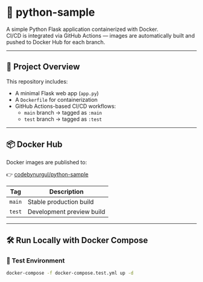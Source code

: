 # 🐍 python-sample

A simple Python Flask application containerized with Docker.  
CI/CD is integrated via GitHub Actions — images are automatically built and pushed to Docker Hub for each branch.

---

## 🚀 Project Overview

This repository includes:

- A minimal Flask web app (`app.py`)
- A `Dockerfile` for containerization
- GitHub Actions-based CI/CD workflows:
  - `main` branch → tagged as `:main`
  - `test` branch → tagged as `:test`

---

## 📦 Docker Hub

Docker images are published to:

👉 [codebynurgul/python-sample](https://hub.docker.com/r/codebynurgul/python-sample)

| Tag    | Description              |
|--------|--------------------------|
| `main` | Stable production build  |
| `test` | Development preview build |

---

## 🛠 Run Locally with Docker Compose

### 🧪 Test Environment

```bash
docker-compose -f docker-compose.test.yml up -d

